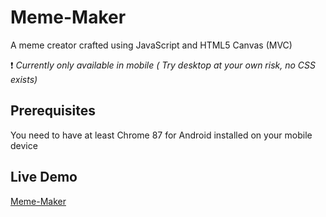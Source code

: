 # Meme-Maker
A meme creator crafted using JavaScript and HTML5 Canvas (MVC) 

 ❗ _Currently only available in mobile ( Try desktop at your own risk, no CSS exists)_
## Prerequisites
You need to have at least Chrome 87 for Android installed on your mobile device

## Live Demo
[Meme-Maker](https://staringelf.github.io/meme-maker)

